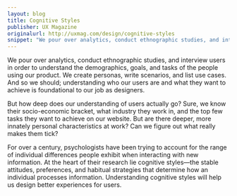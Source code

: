 ```yaml
---
layout: blog
title: Cognitive Styles
publisher: UX Magazine
originalurl: http://uxmag.com/design/cognitive-styles
snippet: "We pour over analytics, conduct ethnographic studies, and interview users in order to understand the demographics, goals, and tasks of the people using our product. We create personas, write scenarios, and list use cases. And so we should; understanding who our users are and what they want to achieve is foundational to our job as designers."
---
```


We pour over analytics, conduct ethnographic studies, and interview users in order to understand the demographics, goals, and tasks of the people using our product. We create personas, write scenarios, and list use cases. And so we should; understanding who our users are and what they want to achieve is foundational to our job as designers.

But how deep does our understanding of users actually go? Sure, we know their socio-economic bracket, what industry they work in, and the top few tasks they want to achieve on our website. But are there deeper, more innately personal characteristics at work? Can we figure out what really makes them tick?

For over a century, psychologists have been trying to account for the range of individual differences people exhibit when interacting with new information. At the heart of their research lie cognitive styles—the stable attitudes, preferences, and habitual strategies that determine how an individual processes information. Understanding cognitive styles will help us design better experiences for users.
